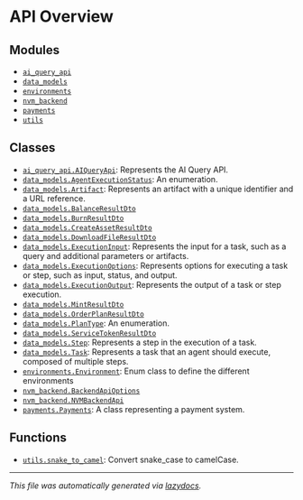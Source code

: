 <!-- markdownlint-disable -->

# API Overview

## Modules

- [`ai_query_api`](./ai_query_api.md#module-ai_query_api)
- [`data_models`](./data_models.md#module-data_models)
- [`environments`](./environments.md#module-environments)
- [`nvm_backend`](./nvm_backend.md#module-nvm_backend)
- [`payments`](./payments.md#module-payments)
- [`utils`](./utils.md#module-utils)

## Classes

- [`ai_query_api.AIQueryApi`](./ai_query_api.md#class-aiqueryapi): Represents the AI Query API.
- [`data_models.AgentExecutionStatus`](./data_models.md#class-agentexecutionstatus): An enumeration.
- [`data_models.Artifact`](./data_models.md#class-artifact): Represents an artifact with a unique identifier and a URL reference.
- [`data_models.BalanceResultDto`](./data_models.md#class-balanceresultdto)
- [`data_models.BurnResultDto`](./data_models.md#class-burnresultdto)
- [`data_models.CreateAssetResultDto`](./data_models.md#class-createassetresultdto)
- [`data_models.DownloadFileResultDto`](./data_models.md#class-downloadfileresultdto)
- [`data_models.ExecutionInput`](./data_models.md#class-executioninput): Represents the input for a task, such as a query and additional parameters or artifacts.
- [`data_models.ExecutionOptions`](./data_models.md#class-executionoptions): Represents options for executing a task or step, such as input, status, and output.
- [`data_models.ExecutionOutput`](./data_models.md#class-executionoutput): Represents the output of a task or step execution.
- [`data_models.MintResultDto`](./data_models.md#class-mintresultdto)
- [`data_models.OrderPlanResultDto`](./data_models.md#class-orderplanresultdto)
- [`data_models.PlanType`](./data_models.md#class-plantype): An enumeration.
- [`data_models.ServiceTokenResultDto`](./data_models.md#class-servicetokenresultdto)
- [`data_models.Step`](./data_models.md#class-step): Represents a step in the execution of a task.
- [`data_models.Task`](./data_models.md#class-task): Represents a task that an agent should execute, composed of multiple steps.
- [`environments.Environment`](./environments.md#class-environment): Enum class to define the different environments
- [`nvm_backend.BackendApiOptions`](./nvm_backend.md#class-backendapioptions)
- [`nvm_backend.NVMBackendApi`](./nvm_backend.md#class-nvmbackendapi)
- [`payments.Payments`](./payments.md#class-payments): A class representing a payment system.

## Functions

- [`utils.snake_to_camel`](./utils.md#function-snake_to_camel): Convert snake_case to camelCase.


---

_This file was automatically generated via [lazydocs](https://github.com/ml-tooling/lazydocs)._
